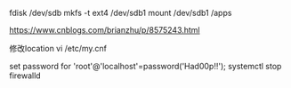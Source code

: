 
fdisk /dev/sdb
mkfs -t ext4 /dev/sdb1
mount /dev/sdb1 /apps

https://www.cnblogs.com/brianzhu/p/8575243.html


修改location
vi /etc/my.cnf

set password for 'root'@'localhost'=password('Had00p!!'); 
systemctl stop firewalld